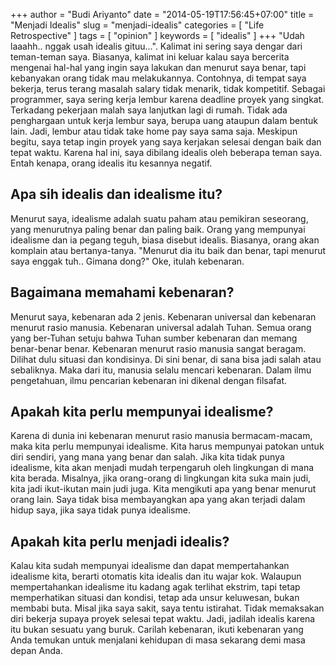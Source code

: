 +++
author = "Budi Ariyanto"
date = "2014-05-19T17:56:45+07:00"
title = "Menjadi Idealis"
slug = "menjadi-idealis"
categories = [
    "Life Retrospective"
]
tags = [
    "opinion"
]
keywords = [
    "idealis"
]
+++
"Udah laaahh.. nggak usah idealis gituu...". Kalimat ini sering saya dengar dari teman-teman saya. Biasanya, kalimat ini keluar kalau saya bercerita mengenai hal-hal yang ingin saya lakukan dan menurut saya benar, tapi kebanyakan orang tidak mau melakukannya. Contohnya, di tempat saya bekerja, terus terang masalah salary tidak menarik, tidak kompetitif. Sebagai programmer, saya sering kerja lembur karena deadline proyek yang singkat. Terkadang pekerjaan malah saya lanjutkan lagi di rumah. Tidak ada penghargaan untuk kerja lembur saya, berupa uang ataupun dalam bentuk lain. Jadi, lembur atau tidak take home pay saya sama saja. Meskipun begitu, saya tetap ingin proyek yang saya kerjakan selesai dengan baik dan tepat waktu. Karena hal ini, saya dibilang idealis oleh beberapa teman saya. Entah kenapa, orang idealis itu kesannya negatif.

## Apa sih idealis dan idealisme itu?
Menurut saya, idealisme adalah suatu paham atau pemikiran seseorang, yang menurutnya paling benar dan paling baik. Orang yang mempunyai idealisme dan ia pegang teguh, biasa disebut idealis. Biasanya, orang akan komplain atau bertanya-tanya. "Menurut dia itu baik dan benar, tapi menurut saya enggak tuh.. Gimana dong?" Oke, itulah kebenaran.
<!--more-->

## Bagaimana memahami kebenaran?
Menurut saya, kebenaran ada 2 jenis. Kebenaran universal dan kebenaran menurut rasio manusia. Kebenaran universal adalah Tuhan. Semua orang yang ber-Tuhan setuju bahwa Tuhan sumber kebenaran dan memang benar-benar benar. Kebenaran menurut rasio manusia sangat beragam. Dilihat dulu situasi dan kondisinya. Di sini benar, di sana bisa jadi salah atau sebaliknya. Maka dari itu, manusia selalu mencari kebenaran. Dalam ilmu pengetahuan, ilmu pencarian kebenaran ini dikenal dengan filsafat.

## Apakah kita perlu mempunyai idealisme?
Karena di dunia ini kebenaran menurut rasio manusia bermacam-macam, maka kita perlu mempunyai idealisme. Kita harus mempunyai patokan untuk diri sendiri, yang mana yang benar dan salah. Jika kita tidak punya idealisme, kita akan menjadi mudah terpengaruh oleh lingkungan di mana kita berada. Misalnya, jika orang-orang di lingkungan kita suka main judi, kita jadi ikut-ikutan main judi juga. Kita mengikuti apa yang benar menurut orang lain. Saya tidak bisa membayangkan apa yang akan terjadi dalam hidup saya, jika saya tidak punya idealisme.

## Apakah kita perlu menjadi idealis?
Kalau kita sudah mempunyai idealisme dan dapat mempertahankan idealisme kita, berarti otomatis kita idealis dan itu wajar kok. Walaupun mempertahankan idealisme itu kadang agak terlihat ekstrim, tapi tetap memperhatikan situasi dan kondisi, tetap ada unsur keluwesan, bukan membabi buta. Misal jika saya sakit, saya tentu istirahat. Tidak memaksakan diri bekerja supaya proyek selesai tepat waktu. Jadi, jadilah idealis karena itu bukan sesuatu yang buruk. Carilah kebenaran, ikuti kebenaran yang Anda temukan untuk menjalani kehidupan di masa sekarang demi masa depan Anda.
